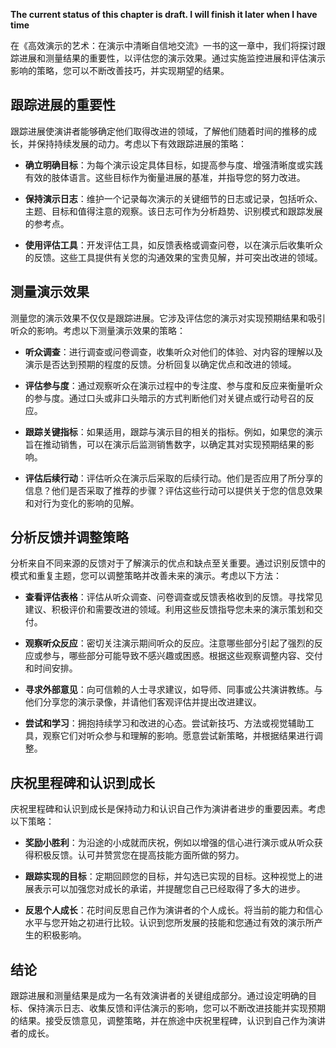**The current status of this chapter is draft. I will finish it later when I have time**

在《高效演示的艺术：在演示中清晰自信地交流》一书的这一章中，我们将探讨跟踪进展和测量结果的重要性，以评估您的演示效果。通过实施监控进展和评估演示影响的策略，您可以不断改善技巧，并实现期望的结果。

跟踪进展的重要性
--------

跟踪进展使演讲者能够确定他们取得改进的领域，了解他们随着时间的推移的成长，并保持持续发展的动力。考虑以下有效跟踪进展的策略：

* **确立明确目标**：为每个演示设定具体目标，如提高参与度、增强清晰度或实践有效的肢体语言。这些目标作为衡量进展的基准，并指导您的努力改进。

* **保持演示日志**：维护一个记录每次演示的关键细节的日志或记录，包括听众、主题、目标和值得注意的观察。该日志可作为分析趋势、识别模式和跟踪发展的参考点。

* **使用评估工具**：开发评估工具，如反馈表格或调查问卷，以在演示后收集听众的反馈。这些工具提供有关您的沟通效果的宝贵见解，并可突出改进的领域。

测量演示效果
------

测量您的演示效果不仅仅是跟踪进展。它涉及评估您的演示对实现预期结果和吸引听众的影响。考虑以下测量演示效果的策略：

* **听众调查**：进行调查或问卷调查，收集听众对他们的体验、对内容的理解以及演示是否达到预期的程度的反馈。分析回复以确定优点和改进的领域。

* **评估参与度**：通过观察听众在演示过程中的专注度、参与度和反应来衡量听众的参与度。通过口头或非口头暗示的方式判断他们对关键点或行动号召的反应。

* **跟踪关键指标**：如果适用，跟踪与演示目的相关的指标。例如，如果您的演示旨在推动销售，可以在演示后监测销售数字，以确定其对实现预期结果的影响。

* **评估后续行动**：评估听众在演示后采取的后续行动。他们是否应用了所分享的信息？他们是否采取了推荐的步骤？评估这些行动可以提供关于您的信息效果和对行为变化的影响的见解。

分析反馈并调整策略
---------

分析来自不同来源的反馈对于了解演示的优点和缺点至关重要。通过识别反馈中的模式和重复主题，您可以调整策略并改善未来的演示。考虑以下方法：

* **查看评估表格**：评估从听众调查、问卷调查或反馈表格收到的反馈。寻找常见建议、积极评价和需要改进的领域。利用这些反馈指导您未来的演示策划和交付。

* **观察听众反应**：密切关注演示期间听众的反应。注意哪些部分引起了强烈的反应或参与，哪些部分可能导致不感兴趣或困惑。根据这些观察调整内容、交付和时间安排。

* **寻求外部意见**：向可信赖的人士寻求建议，如导师、同事或公共演讲教练。与他们分享您的演示录像，并请他们客观评估并提出改进建议。

* **尝试和学习**：拥抱持续学习和改进的心态。尝试新技巧、方法或视觉辅助工具，观察它们对听众参与和理解的影响。愿意尝试新策略，并根据结果进行调整。

庆祝里程碑和认识到成长
-----------

庆祝里程碑和认识到成长是保持动力和认识自己作为演讲者进步的重要因素。考虑以下策略：

* **奖励小胜利**：为沿途的小成就而庆祝，例如以增强的信心进行演示或从听众获得积极反馈。认可并赞赏您在提高技能方面所做的努力。

* **跟踪实现的目标**：定期回顾您的目标，并勾选已实现的目标。这种视觉上的进展表示可以加强您对成长的承诺，并提醒您自己已经取得了多大的进步。

* **反思个人成长**：花时间反思自己作为演讲者的个人成长。将当前的能力和信心水平与您开始之初进行比较。认识到您所发展的技能和您通过有效的演示所产生的积极影响。

结论
---

跟踪进展和测量结果是成为一名有效演讲者的关键组成部分。通过设定明确的目标、保持演示日志、收集反馈和评估演示的影响，您可以不断改进技能并实现预期的结果。接受反馈意见，调整策略，并在旅途中庆祝里程碑，认识到自己作为演讲者的成长。
